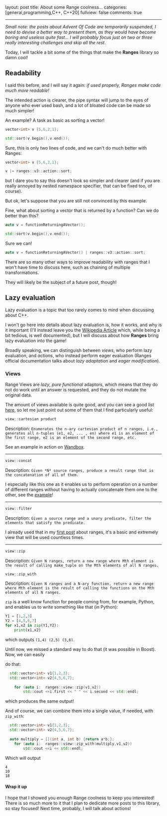 layout: post
title: About some Range coolness...
categories: [general,programming,C++, C++20]
fullview: false
comments: true

------



*Small note: the posts about Advent Of Code are temporarily suspended, I need to devise a better way to present them, as they would have become boring and useless quite fast... I will probably focus just on two or three really interesting challenges and skip all the rest*.



Today, I will tackle a bit some of the things that make the **Ranges** library so damn cool!

## Readability

I said this before, and I will say it again: *if used properly, Ranges make code much more readable!*

The intended action is clearer, the pipe syntax will jump to the eyes of anyone who ever used bash, and a lot of bloated code can be made so much simpler!

An example? A task as basic as sorting a vector!

```c++
vector<int> v {5,6,2,1};

std::sort(v.begin(),v.end());
```

Sure, this is only two lines of code, and we can't do much better with Ranges:

```c++
vector<int> v {5,6,2,1};

v |= ranges::v3::action::sort;
```

but I dare you to say this doesn't look so simpler and clearer (and if you are really annoyed by nested namespace specifier, that can be fixed too, of course).



But ok, let's suppose that you are still not convinced by this example.

Fine, what about sorting a vector that is returned by a function? Can we do better than this?

```c++
auto v = functionReturningAVector();

std::sort(v.begin(),v.end());
```

Sure we can!

```c++
auto v = functionReturningAVector() | ranges::v3::action::sort;
```

There are so many other ways to improve readability with ranges that I won't have time to discuss here, such as chaining of multiple transformations. 

They will likely be the subject of a future post, though!



## Lazy evaluation

Lazy evaluation is a topic that too rarely comes to mind when discussing about C++.

I won't go here into details about lazy evaluation is, how it works, and why is it important (I'll instead leave you the [Wikipedia Article](https://en.wikipedia.org/wiki/Lazy_evaluation) which, while being a bit tedious, is well documented), but I will discuss about how **Ranges** bring lazy evaluation into the game!



Broadly speaking, we can distinguish between *views*, who perform lazy evaluation, and *actions*, who instead perform eager evaluation (Ranges official documentation talks about *lazy adaptation* and *eager modification*).

### Views

Range Views are *lazy*, *pure functional* adaptors, which means that they do not do work until an answer is requested, and they do not mutate the original data.

The amount of views available is quite good, and you can see a good list [here](https://ericniebler.github.io/range-v3/#range-views), so let me just point out some of them that I find particularly useful:

```C++
view::cartesian product
```

Description: `Enumerates the n-ary cartesian product of n ranges, i.e., generates all n-tuples (e1, e2, ... , en) where e1 is an element of the first range, e2 is an element of the second range, etc.`

See an example in action on [Wandbox](https://wandbox.org/permlink/e2DL67RkcDtlSKMw).

------

```C++
view::concat
```

Description: `Given *N* source ranges, produce a result range that is the concatenation of all of them.`

I especially like this one as it enables us to perform operation on a number of different ranges without having to actually concatenate them one to the other, see the [example](https://wandbox.org/permlink/T5JhvniI2kRdI4V7)!

------

```C++
view::filter
```

Description: `Given a source range and a unary predicate, filter the elements that satisfy the predicate.`

I already used that in my [first post](https://bznein.github.io/general/programming/c++/c++20/2019/08/01/Ranges-Library.html) about ranges, it's a basic and extremely view that will be used countless times.

------

```C++
view::zip
```

Description: `Given N ranges, return a new range where Mth element is the result of calling make_tuple on the Mth elements of all N ranges.`

```C++
view::zip_with
```

Description: `Given N ranges and a N-ary function, return a new range where Mth element is the result of calling the functions on the Mth elements of all N ranges.`

`zip` is a well know function for people coming from, for example, Python, and enables us to write something like that (in Python):

```python
Y1 = [1,2,3]
Y2 = [4,5,6,7]
for x1,x2 in zip(Y1,Y2):
    print(x1,x2)
```

which outputs `(1,4) (2,5) (3,6)`.

Until now, we missed a standard way to do that (it was possible in Boost). Now, we can easily 

do that:

```c++
  std::vector<int> v1{1,2,3};
  std::vector<int> v2{4,5,6,7};
   
    for (auto i:  ranges::view::zip(v1,v2))
        std::cout <<i.first << " " << i.second << std::endl;
```

which produces the same output!

And of course, we can combine them into a single value, if needed, with `zip_with`:

```c++
  std::vector<int> v1{1,2,3};
  std::vector<int> v2{4,5,6,7};
   
  auto multiply = [](int a, int b) {return a*b;};
    for (auto i:  ranges::view::zip_with(multiply,v1,v2))
        std::cout <<i << std::endl;
```



Which will output

```
4
10
18
```


#### Wrap it up
I hope that I showed you enough Range coolness to keep you interested!
There is so much more to it that I plan to dedicate more posts to this library, so stay focused! Next time, probably, I will talk about actions!

